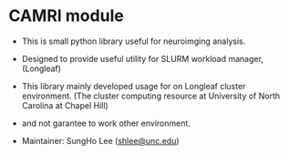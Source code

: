 # CAMRI module

- This is small python library useful for neuroimging analysis.
- Designed to provide useful utility for SLURM workload manager, (Longleaf)
- This library mainly developed usage for on Longleaf cluster environment. (The cluster computing resource at University of North Carolina at Chapel Hill)
- and not garantee to work other environment. 

- Maintainer: SungHo Lee (shlee@unc.edu)
